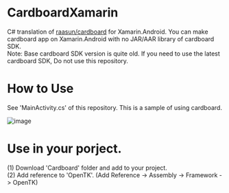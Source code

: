 # CardboardXamarin
C# translation of [raasun/cardboard](https://github.com/raasun/cardboard) for Xamarin.Android.
You can make cardboard app on Xamarin.Android with no JAR/AAR library of cardboard SDK.  
Note: Base cardboard SDK version is quite old. If you need to use the latest cardboard SDK, Do not use this repository.

# How to Use
See 'MainActivity.cs' of this repository. This is a sample of using cardboard.

![image](https://user-images.githubusercontent.com/29785639/124228715-88402c00-db47-11eb-8b52-5f9e174b7af4.png)


# Use in your porject.
(1) Download 'Cardboard' folder and add to your project.  
(2) Add reference to 'OpenTK'. (Add Reference -> Assembly -> Framework -> OpenTK)  
